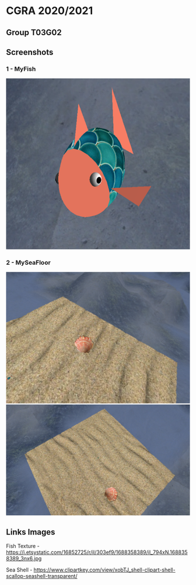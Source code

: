 # CGRA 2020/2021

## Group T03G02

## Screenshots

### 1 - MyFish

![Screenshot 1](project/screenshots/proj-t3g02-1.png)

### 2 - MySeaFloor

![Screenshot 2](project/screenshots/proj-t3g02-2a.png)
![Screenshot 3](project/screenshots/proj-t3g02-2b.png)

## Links Images

Fish Texture - https://i.etsystatic.com/16852725/r/il/303ef9/1688358389/il_794xN.1688358389_3nx6.jpg

Sea Shell - https://www.clipartkey.com/view/xobTJ_shell-clipart-shell-scallop-seashell-transparent/
